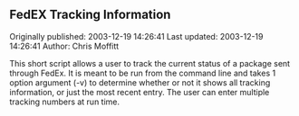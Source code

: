 ## FedEX Tracking Information 
Originally published: 2003-12-19 14:26:41 
Last updated: 2003-12-19 14:26:41 
Author: Chris Moffitt 
 
This short script allows a user to track the current status of a package sent through FedEx.  It is meant to be run from the command line and takes 1 option argument (-v) to determine whether or not it shows all tracking information, or just the most recent entry.  The user can enter multiple tracking numbers at run time.